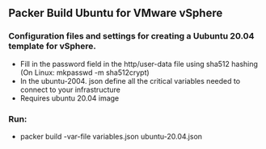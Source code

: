 ## Packer Build Ubuntu for VMware vSphere

### Configuration files and settings for creating a Uubuntu 20.04 template for vSphere.

- Fill in the password field in the http/user-data file using sha512 hashing (On Linux: mkpasswd -m sha512crypt)
- In the ubuntu-2004.
  json define all the critical variables needed to connect to your infrastructure
- Requires ubuntu 20.04 image

### Run:

- packer build -var-file variables.json ubuntu-20.04.json
